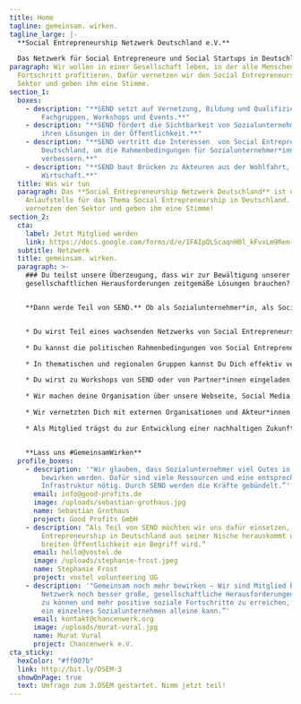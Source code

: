 ```yaml
---
title: Home
tagline: gemeinsam. wirken.
tagline_large: |-
  **Social Entrepreneurship Netzwerk Deutschland e.V.**

  Das Netzwerk für Social Entrepreneure und Social Startups in Deutschland.
paragraph: Wir wollen in einer Gesellschaft leben, in der alle Menschen vom
  Fortschritt profitieren. Dafür vernetzen wir den Social Entrepreneurship
  Sektor und geben ihm eine Stimme.
section_1:
  boxes:
    - description: "**SEND setzt auf Vernetzung, Bildung und Qualifizierung über
        Fachgruppen, Workshops und Events.**"
    - description: "**SEND fördert die Sichtbarkeit von Sozialunternehmer*innen und
        ihren Lösungen in der Öffentlichkeit.**"
    - description: "**SEND vertritt die Interessen  von Social Entrepreneurship in
        Deutschland, um die Rahmenbedingungen für Sozialunternehmer*innen zu
        verbessern.**"
    - description: "**SEND baut Brücken zu Akteuren aus der Wohlfahrt, Politik und
        Wirtschaft.**"
  title: Was wir tun
  paragraph: Das **Social Entrepreneurship Netzwerk Deutschland** ist die
    Anlaufstelle für das Thema Social Entrepreneurship in Deutschland. Wir
    vernetzen den Sektor und geben ihm eine Stimme!
section_2:
  cta:
    label: Jetzt Mitglied werden
    link: https://docs.google.com/forms/d/e/1FAIpQLScaqnH0l_kFvxLm9Ren-YlvyocbpNm4w46565noI9xQPkLodQ/viewform
  subtitle: Netzwerk
  title: gemeinsam. wirken.
  paragraph: >-
    ### Du teilst unsere Überzeugung, dass wir zur Bewältigung unserer
    gesellschaftlichen Herausforderungen zeitgemäße Lösungen brauchen?


    **Dann werde Teil von SEND.** Ob als Sozialunternehmer*in, als Social Startup oder als Fördermitglied:


    * Du wirst Teil eines wachsenden Netzwerks von Social Entrepreneurs in Deutschland

    * Du kannst die politischen Rahmenbedingungen von Social Entrepreneurship in Deutschland aktiv mitgestalten

    * In thematischen und regionalen Gruppen kannst Du Dich effektiv vernetzen und eigene Ideen realisieren

    * Du wirst zu Workshops von SEND oder von Partner*innen eingeladen

    * Wir machen deine Organisation über unsere Webseite, Social Media und Auftritte auf Veranstaltungen sichtbar

    * Wir vernetzten Dich mit externen Organisationen und Akteur*innen aus der Politik und Gesellschaft

    * Als Mitglied trägst du zur Entwicklung einer nachhaltigen Zukunft bei


    **Lass uns #GemeinsamWirken**
  profile_boxes:
    - description: '"Wir glauben, dass Sozialunternehmer viel Gutes in der Welt
        bewirken werden. Dafür sind viele Ressourcen und eine entsprechende
        Infrastruktur nötig. Durch SEND werden die Kräfte gebündelt.”'
      email: info@good-profits.de
      image: /uploads/sebastian-grothaus.jpg
      name: Sebastian Grothaus
      project: Good Profits GmbH
    - description: “Als Teil von SEND möchten wir uns dafür einsetzen, dass Social
        Entrepreneurship in Deutschland aus seiner Nische herauskommt und einer
        breiten Öffentlichkeit ein Begriff wird.”
      email: hello@vostel.de
      image: /uploads/stephanie-frost.jpeg
      name: Stephanie Frost
      project: vostel volunteering UG
    - description: '"Gemeinsam noch mehr bewirken – Wir sind Mitglied bei SEND, um im
        Netzwerk noch besser große, gesellschaftliche Herausforderungen angehen
        zu können und mehr positive soziale Fortschritte zu erreichen, als es
        ein einzelnes Sozialunternehmen alleine kann.”'
      email: kontakt@chancenwerk.org
      image: /uploads/murat-vural.jpg
      name: Murat Vural
      project: Chancenwerk e.V.
cta_sticky:
  hexColor: "#ff007b"
  link: http://bit.ly/DSEM-3
  showOnPage: true
  text: Umfrage zum 3.DSEM gestartet. Nimm jetzt teil!
---
```

